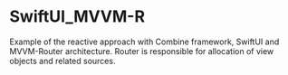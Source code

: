 # SwiftUI_MVVM-R
Example of the reactive approach with Combine framework, SwiftUI and MVVM-Router architecture.
Router is responsible for allocation of view objects and related sources. 
